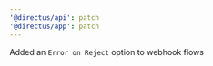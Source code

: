 ```yaml
---
'@directus/api': patch
'@directus/app': patch
---
```


Added an `Error on Reject` option to webhook flows
